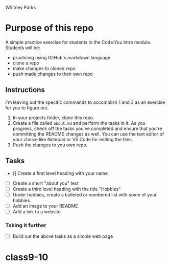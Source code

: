 Whitney Parks
# Purpose of this repo
A simple practice exercise for students in the Code:You Intro module. Students will be:
- practicing using GitHub's markdown language
- clone a repo
- make changes to cloned repo
- push made changes to their own repo

## Instructions
I'm leaving out the specific commands to accomplish 1 and 3 as an exercise for you to figure out.

1. In your projects folder, clone this repo.
2. Create a file called ```about.md``` and perform the tasks in it. As you progress, check off the tasks you've completed and ensure that you're committing the README changes as well. You can use the text editor of your choice like Notepad or VS Code for editing the files.
3. Push the changes to you own repo.

## Tasks
- [] Create a first level heading with your name
- [ ] Create a short "about you" text
- [ ] Create a third level heading with the title "Hobbies"
- [ ] Under hobbies, create a bulleted or numbered list with some of your hobbies.
- [ ] Add an image to your README
- [ ] Add a link to a website

### Taking it further
- [ ] Build out the above tasks as a simple web page

# class9-10
